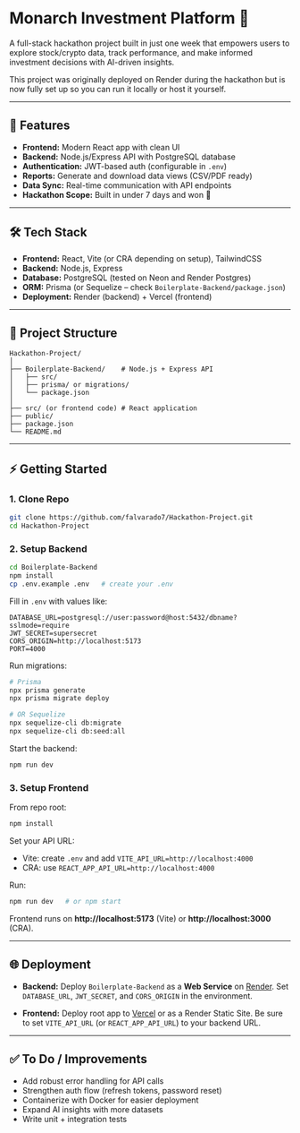 # Monarch Investment Platform 🦋

A full-stack hackathon project built in just one week that empowers users to explore stock/crypto data, track performance, and make informed investment decisions with AI-driven insights.

This project was originally deployed on Render during the hackathon but is now fully set up so you can run it locally or host it yourself.

---

## 🚀 Features

- **Frontend:** Modern React app with clean UI
- **Backend:** Node.js/Express API with PostgreSQL database
- **Authentication:** JWT-based auth (configurable in `.env`)
- **Reports:** Generate and download data views (CSV/PDF ready)
- **Data Sync:** Real-time communication with API endpoints
- **Hackathon Scope:** Built in under 7 days and won 🥇

---

## 🛠 Tech Stack

- **Frontend:** React, Vite (or CRA depending on setup), TailwindCSS
- **Backend:** Node.js, Express
- **Database:** PostgreSQL (tested on Neon and Render Postgres)
- **ORM:** Prisma (or Sequelize – check `Boilerplate-Backend/package.json`)
- **Deployment:** Render (backend) + Vercel (frontend)

---

## 📂 Project Structure

```
Hackathon-Project/
│
├── Boilerplate-Backend/    # Node.js + Express API
│   ├── src/
│   ├── prisma/ or migrations/
│   └── package.json
│
├── src/ (or frontend code) # React application
├── public/
├── package.json
└── README.md
```

---

## ⚡ Getting Started

### 1. Clone Repo
```bash
git clone https://github.com/falvarado7/Hackathon-Project.git
cd Hackathon-Project
```

### 2. Setup Backend
```bash
cd Boilerplate-Backend
npm install
cp .env.example .env   # create your .env
```

Fill in `.env` with values like:
```
DATABASE_URL=postgresql://user:password@host:5432/dbname?sslmode=require
JWT_SECRET=supersecret
CORS_ORIGIN=http://localhost:5173
PORT=4000
```

Run migrations:
```bash
# Prisma
npx prisma generate
npx prisma migrate deploy

# OR Sequelize
npx sequelize-cli db:migrate
npx sequelize-cli db:seed:all
```

Start the backend:
```bash
npm run dev
```

### 3. Setup Frontend
From repo root:
```bash
npm install
```

Set your API URL:
- Vite: create `.env` and add
  `VITE_API_URL=http://localhost:4000`
- CRA: use
  `REACT_APP_API_URL=http://localhost:4000`

Run:
```bash
npm run dev   # or npm start
```

Frontend runs on **http://localhost:5173** (Vite) or **http://localhost:3000** (CRA).

---

## 🌐 Deployment

- **Backend:**
  Deploy `Boilerplate-Backend` as a **Web Service** on [Render](https://render.com).
  Set `DATABASE_URL`, `JWT_SECRET`, and `CORS_ORIGIN` in the environment.

- **Frontend:**
  Deploy root app to [Vercel](https://vercel.com) or as a Render Static Site.
  Be sure to set `VITE_API_URL` (or `REACT_APP_API_URL`) to your backend URL.

---

## ✅ To Do / Improvements

- Add robust error handling for API calls
- Strengthen auth flow (refresh tokens, password reset)
- Containerize with Docker for easier deployment
- Expand AI insights with more datasets
- Write unit + integration tests
